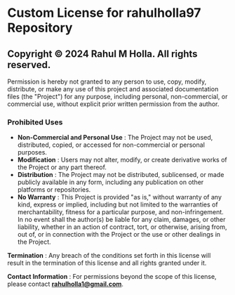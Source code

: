 # Custom License for rahulholla97 Repository

## Copyright © 2024 Rahul M Holla. All rights reserved.

Permission is hereby not granted to any person to use, copy, modify, distribute, or make any use of this project and associated documentation files (the "Project") for any purpose, including personal, non-commercial, or commercial use, without explicit prior written permission from the author.

### Prohibited Uses

- **Non-Commercial and Personal Use** : The Project may not be used, distributed, copied, or accessed for non-commercial or personal purposes.
- **Modification** : Users may not alter, modify, or create derivative works of the Project or any part thereof.
- **Distribution** : The Project may not be distributed, sublicensed, or made publicly available in any form, including any publication on other platforms or repositories.
- **No Warranty** : This Project is provided "as is," without warranty of any kind, express or implied, including but not limited to the warranties of merchantability, fitness for a particular purpose, and non-infringement. In no event shall the author(s) be liable for any claim, damages, or other liability, whether in an action of contract, tort, or otherwise, arising from, out of, or in connection with the Project or the use or other dealings in the Project.

**Termination** : Any breach of the conditions set forth in this license will result in the termination of this license and all rights granted under it.

**Contact Information** : For permissions beyond the scope of this license, please contact **<rahulholla1@gmail.com>**.
